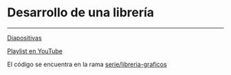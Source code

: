# Desarrollo de una librería

---

[Diapositivas](../../diapositivas/libreria-graficos.md)

[Playlist en YouTube](https://www.youtube.com/playlist?list=PLFJY5l28IZiIuiOFk85M8RYPUJ928lHb_)

El código se encuentra en la rama [serie/libreria-graficos](https://github.com/Taller-de-Sasha/SCA314/tree/serie/libreria-graficos/series/libreria-graficos)